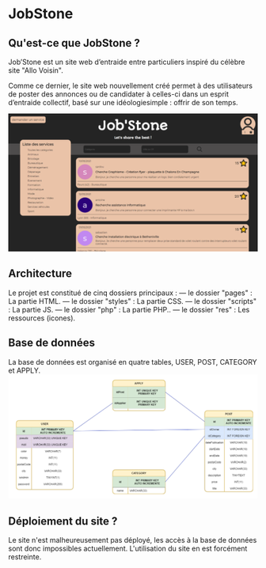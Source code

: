 # JobStone
## Qu'est-ce que JobStone ?
Job’Stone est un site web d’entraide entre particuliers inspiré du célèbre site "Allo Voisin".

Comme ce dernier, le site web nouvellement créé permet à des utilisateurs de poster des annonces ou de candidater à celles-ci dans un esprit d’entraide collectif, basé sur une idéologiesimple : offrir de son temps.

![Page d'accueil de JobStone](./res/readme-img/home.PNG)

## Architecture
Le projet est constitué de cinq dossiers principaux :
— le dossier "pages" : La partie HTML.
— le dossier "styles" : La partie CSS.
— le dossier "scripts" : La partie JS.
— le dossier "php" : La partie PHP..
— le dossier "res" : Les ressources (icones).

## Base de données
La base de données est organisé en quatre tables, USER, POST, CATEGORY et APPLY.
![Relations BDD](./res/readme-img/relations.PNG)

## Déploiement du site ?
Le site n'est malheureusement pas déployé, les accès à la base de données sont donc impossibles actuellement. L'utilisation du site en est forcément restreinte.